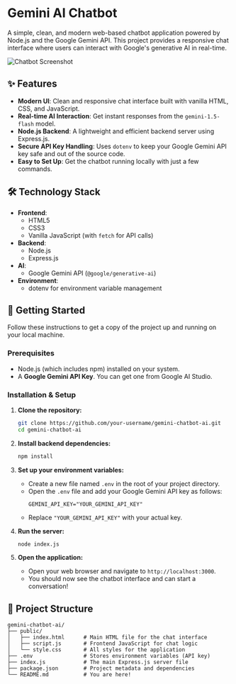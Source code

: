 # Gemini AI Chatbot

A simple, clean, and modern web-based chatbot application powered by Node.js and the Google Gemini API. This project provides a responsive chat interface where users can interact with Google's generative AI in real-time.

![Chatbot Screenshot](https://user-images.githubusercontent.com/your-username/your-repo/assets/screenshot.png) <!-- It's a good practice to add a screenshot of your app here -->

## ✨ Features

- **Modern UI**: Clean and responsive chat interface built with vanilla HTML, CSS, and JavaScript.
- **Real-time AI Interaction**: Get instant responses from the `gemini-1.5-flash` model.
- **Node.js Backend**: A lightweight and efficient backend server using Express.js.
- **Secure API Key Handling**: Uses `dotenv` to keep your Google Gemini API key safe and out of the source code.
- **Easy to Set Up**: Get the chatbot running locally with just a few commands.

## 🛠️ Technology Stack

- **Frontend**:
  - HTML5
  - CSS3
  - Vanilla JavaScript (with `fetch` for API calls)
- **Backend**:
  - Node.js
  - Express.js
- **AI**:
  - Google Gemini API (`@google/generative-ai`)
- **Environment**:
  - dotenv for environment variable management

## 🚀 Getting Started

Follow these instructions to get a copy of the project up and running on your local machine.

### Prerequisites

- Node.js (which includes npm) installed on your system.
- A **Google Gemini API Key**. You can get one from Google AI Studio.

### Installation & Setup

1.  **Clone the repository:**
    ```sh
    git clone https://github.com/your-username/gemini-chatbot-ai.git
    cd gemini-chatbot-ai
    ```

2.  **Install backend dependencies:**
    ```sh
    npm install
    ```

3.  **Set up your environment variables:**
    - Create a new file named `.env` in the root of your project directory.
    - Open the `.env` file and add your Google Gemini API key as follows:
      ```
      GEMINI_API_KEY="YOUR_GEMINI_API_KEY"
      ```
    - Replace `"YOUR_GEMINI_API_KEY"` with your actual key.

4.  **Run the server:**
    ```sh
    node index.js
    ```

5.  **Open the application:**
    - Open your web browser and navigate to `http://localhost:3000`.
    - You should now see the chatbot interface and can start a conversation!

## 📁 Project Structure

```
gemini-chatbot-ai/
├── public/
│   ├── index.html      # Main HTML file for the chat interface
│   ├── script.js       # Frontend JavaScript for chat logic
│   └── style.css       # All styles for the application
├── .env                # Stores environment variables (API key)
├── index.js            # The main Express.js server file
├── package.json        # Project metadata and dependencies
└── README.md           # You are here!
```